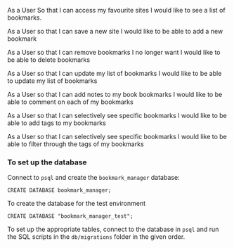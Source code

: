 As a User
So that I can access my favourite sites
I would like to see a list of bookmarks.

As a User
so that I can save a new site
I would like to be able to add a new bookmark

As a User
so that I can remove bookmarks I no longer want
I would like to be able to delete bookmarks

As a User
so that I can update my list of bookmarks
I would like to be able to update my list of bookmarks

As a User
so that I can add notes to my book bookmarks
I would like to be able to comment on each of my bookmarks

As a User
so that I can selectively see specific bookmarks
I would like to be able to add tags to my bookmarks

As a User
so that I can selectively see specific bookmarks
I would like to be able to filter through the tags of my bookmarks


### To set up the database

 Connect to `psql` and create the `bookmark_manager` database:

 ```
CREATE DATABASE bookmark_manager;
```
To create the database for the test environment
```
CREATE DATABASE "bookmark_manager_test";
```

 To set up the appropriate tables, connect to the database in `psql` and run the SQL scripts in the `db/migrations` folder in the given order.
